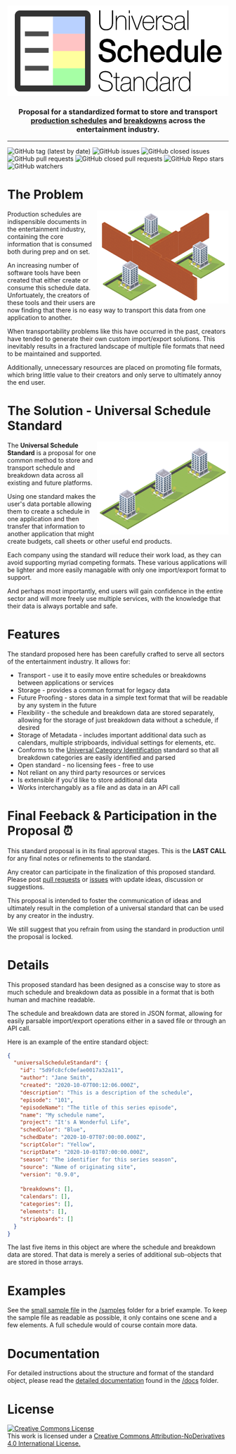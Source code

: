 <p align="center">
  <img src="images/uss_logo-01.svg" alt="USS Logo" width="537" height="205">
</p>

<h3 align="center" style="margin-bottom: 16px">Proposal for a standardized format to store and transport <br /><a href="https://en.wikipedia.org/wiki/Shooting_schedule">production schedules</a> and <a href="https://en.wikipedia.org/wiki/Script_breakdown">breakdowns</a> across the entertainment industry.</h3>

---

![GitHub tag (latest by date)](https://img.shields.io/github/v/tag/thinkcrew/UniversalScheduleStandard)
![GitHub issues](https://img.shields.io/github/issues/thinkcrew/UniversalScheduleStandard)
![GitHub closed issues](https://img.shields.io/github/issues-closed/thinkcrew/UniversalScheduleStandard)
![GitHub pull requests](https://img.shields.io/github/issues-pr/thinkcrew/UniversalScheduleStandard?color=yellow)
![GitHub closed pull requests](https://img.shields.io/github/issues-pr-closed/thinkcrew/UniversalScheduleStandard?color=yellow)
![GitHub Repo stars](https://img.shields.io/github/stars/thinkcrew/UniversalScheduleStandard?style=social)
![GitHub watchers](https://img.shields.io/github/watchers/thinkcrew/UniversalScheduleStandard?style=social)

# The Problem

<img src="images/no_communication.png" alt="No Communication" width="300" height="211" align="right"/>

Production schedules are indispensible documents in the entertainment industry, containing the core information that is consumed both during prep and on set. 

An increasing number of software tools have been created that either create or consume this schedule data. Unfortuately, the creators of these tools and their users are now finding that there is no easy way to transport this data from one application to another. 

When transportability problems like this have occurred in the past, creators have tended to generate their own custom import/export solutions. This inevitably results in a fractured landscape of multiple file formats that need to be maintained and supported.

Additionally, unnecessary resources are placed on promoting file formats, which bring little value to their creators and only serve to ultimately annoy the end user. 

# The Solution - **Universal Schedule Standard**

<img src="images/communication.png" alt="Communication" width="300" height="211" align="right"/>

The **Universal Schedule Standard** is a proposal for one common method to store and transport schedule and breakdown data across all existing and future platforms. 

Using one standard makes the user's data portable allowing them to create a schedule in one application and then transfer that information to another application that might create budgets, call sheets or other useful end products. 

Each company using the standard will reduce their work load, as they can avoid supporting myriad competing formats. These various applications will be lighter and more easily managable with only one import/export format to support. 

And perhaps most importantly, end users will gain confidence in the entire sector and will more freely use multiple services, with the knowledge that their data is always portable and safe. 

# Features

The standard proposed here has been carefully crafted to serve all sectors of the entertainment industry. It allows for:

- Transport - use it to easily move entire schedules or breakdowns between applications or services
- Storage - provides a common format for legacy data
- Future Proofing - stores data in a simple text format that will be readable by any system in the future
- Flexibility - the schedule and breakdown data are stored separately, allowing for the storage of just breakdown data without a schedule, if desired
- Storage of Metadata - includes important additional data such as calendars, multiple stripboards, individual settings for elements, etc.
- Conforms to the [Universal Category Identification](https://github.com/thinkcrew/UniversalCategoryIdentification) standard so that all breakdown categories are easily identified and parsed
- Open standard - no licensing fees - free to use
- Not reliant on any third party resources or services
- Is extensible if you'd like to store additional data
- Works interchangably as a file and as data in an API call

# Final Feeback & Participation in the Proposal ⏰

This standard proposal is in its final approval stages. This is the **LAST CALL** for any final notes or refinements to the standard. 

Any creator can participate in the finalization of this proposed standard. Please post [pull requests](https://github.com/thinkcrew/UniversalScheduleStandard/pulls) or [issues](https://github.com/thinkcrew/UniversalScheduleStandard/issues) with update ideas, discussion or suggestions. 

This proposal is intended to foster the communication of ideas and ultimately result in the completion of a universal standard that can be used by any creator in the industry. 

We still suggest that you refrain from using the standard in production until the proposal is locked. 

# Details

This proposed standard has been designed as a conscise way to store as much schedule and breakdown data as possible in a format that is both human and machine readable.

The schedule and breakdown data are stored in JSON format, allowing for easily parsable import/export operations either in a saved file or through an API call. 

Here is an example of the entire standard object:

```json
{
  "universalScheduleStandard": {
    "id": "5d9fc8cfc0efae0017a32a11",
    "author": "Jane Smith",
    "created": "2020-10-07T00:12:06.000Z",
    "description": "This is a description of the schedule",
    "episode": "101",
    "episodeName": "The title of this series episode",
    "name": "My schedule name",
    "project": "It's A Wonderful Life",
    "schedColor": "Blue",
    "schedDate": "2020-10-07T07:00:00.000Z",
    "scriptColor": "Yellow",
    "scriptDate": "2020-10-01T07:00:00.000Z",
    "season": "The identifier for this series season",
    "source": "Name of originating site",
    "version": "0.9.0",

    "breakdowns": [],
    "calendars": [],
    "categories": [],
    "elements": [],
    "stripboards": []
  }
}
```

The last five items in this object are where the schedule and breakdown data are stored. That data is merely a series of additional sub-objects that are stored in those arrays.

# Examples

See the [small sample file](/samples/small_sample_schedule.uss) in the [/samples](samples/) folder for a brief example. To keep the sample file as readable as possible, it only contains one scene and a few elements. A full schedule would of course contain more data.

# Documentation

For detailed instructions about the structure and format of the standard object, please read the [detailed documentation](docs/docs.md) found in the [/docs](docs/) folder. 

<!-- # Collaborators

We are proud to have the following collaborators on this standard:

- Think Crew -->

# License

<a rel="license" href="http://creativecommons.org/licenses/by-nd/4.0/">
  <img alt="Creative Commons License" style="border-width:0" src="https://i.creativecommons.org/l/by-nd/4.0/88x31.png" /></a><br />This work is licensed under a <a rel="license" href="http://creativecommons.org/licenses/by-nd/4.0/">Creative Commons Attribution-NoDerivatives 4.0 International License.
</a>
